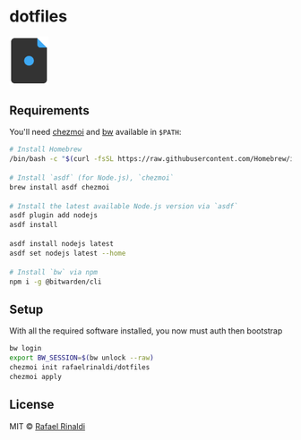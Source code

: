 [author]: https://rinaldi.io
[joel]: https://joelglovier.com
[chezmoi]: https://chezmoi.io
[bw]: https://bitwarden.com/help/cli

# dotfiles

[<img src="dotfiles.png" width="70">][joel]

## Requirements

You'll need [chezmoi][chezmoi] and [bw][bw] available in `$PATH`:

```sh
# Install Homebrew
/bin/bash -c "$(curl -fsSL https://raw.githubusercontent.com/Homebrew/install/HEAD/install.sh)"

# Install `asdf` (for Node.js), `chezmoi`
brew install asdf chezmoi

# Install the latest available Node.js version via `asdf`
asdf plugin add nodejs
asdf install

asdf install nodejs latest
asdf set nodejs latest --home

# Install `bw` via npm
npm i -g @bitwarden/cli
```

## Setup

With all the required software installed, you now must auth then bootstrap

```sh
bw login
export BW_SESSION=$(bw unlock --raw)
chezmoi init rafaelrinaldi/dotfiles
chezmoi apply
```

## License

MIT © [Rafael Rinaldi][author]
